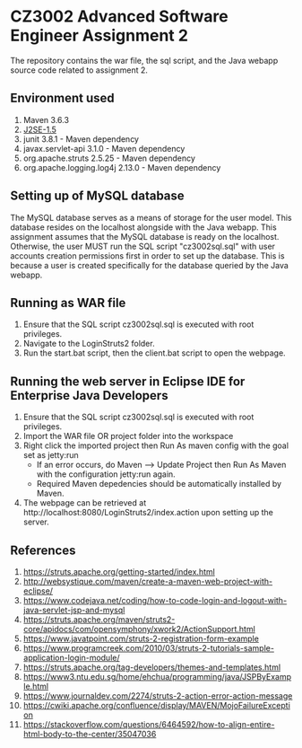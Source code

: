 # CZ3002 Advanced Software Engineer Assignment 2
The repository contains the war file, the sql script, and the Java webapp source code related to assignment 2.

## Environment used
1. Maven 3.6.3
2. [J2SE-1.5](https://www.oracle.com/java/technologies/javase-jre8-downloads.html)
3. junit 3.8.1 - Maven dependency
4. javax.servlet-api 3.1.0 - Maven dependency
5. org.apache.struts 2.5.25 - Maven dependency
6. org.apache.logging.log4j 2.13.0 - Maven dependency

## Setting up of MySQL database
The MySQL database serves as a means of storage for the user model. This database resides on the localhost alongside with the Java webapp. This assignment assumes that the MySQL database is ready on the localhost.
Otherwise, the user MUST run the SQL script "cz3002sql.sql" with user accounts creation permissions first in order to set up the database. This is because a user is created specifically for the database queried by the Java webapp.

## Running as WAR file 
1. Ensure that the SQL script cz3002sql.sql is executed with root privileges.
2. Navigate to the LoginStruts2 folder.
3. Run the start.bat script, then the client.bat script to open the webpage.

## Running the web server in Eclipse IDE for Enterprise Java Developers
1. Ensure that the SQL script cz3002sql.sql is executed with root privileges.
2. Import the WAR file OR project folder into the workspace
3. Right click the imported project then Run As maven config with the goal set as jetty:run
    - If an error occurs, do Maven --> Update Project then Run As Maven with the configuration jetty:run again.
    - Required Maven depedencies should be automatically installed by Maven.
4. The webpage can be retrieved at http://localhost:8080/LoginStruts2/index.action upon setting up the server. 

## References
1. https://struts.apache.org/getting-started/index.html
2. http://websystique.com/maven/create-a-maven-web-project-with-eclipse/
3. https://www.codejava.net/coding/how-to-code-login-and-logout-with-java-servlet-jsp-and-mysql
4. https://struts.apache.org/maven/struts2-core/apidocs/com/opensymphony/xwork2/ActionSupport.html
5. https://www.javatpoint.com/struts-2-registration-form-example
6. https://www.programcreek.com/2010/03/struts-2-tutorials-sample-application-login-module/
7. https://struts.apache.org/tag-developers/themes-and-templates.html
8. https://www3.ntu.edu.sg/home/ehchua/programming/java/JSPByExample.html
9. https://www.journaldev.com/2274/struts-2-action-error-action-message
10. https://cwiki.apache.org/confluence/display/MAVEN/MojoFailureException
11. https://stackoverflow.com/questions/6464592/how-to-align-entire-html-body-to-the-center/35047036
